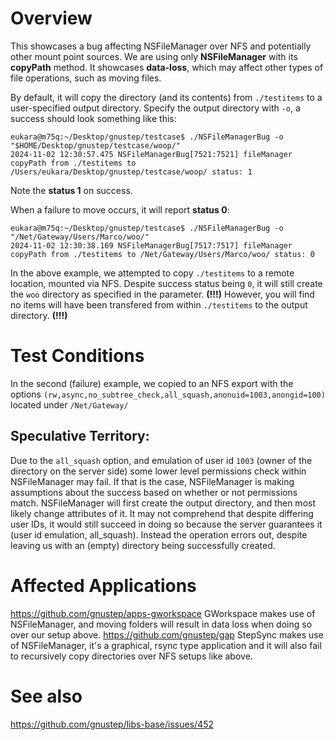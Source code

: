 # Overview
This showcases a bug affecting NSFileManager over NFS and potentially other mount point sources.
We are using only **NSFileManager** with its **copyPath** method.
It showcases **data-loss**, which may affect other types of file operations, such as moving files.

By default, it will copy the directory (and its contents) from `./testitems` to a user-specified output directory.
Specify the output directory with `-o`, a success should look something like this:
```
eukara@m75q:~/Desktop/gnustep/testcase$ ./NSFileManagerBug -o "$HOME/Desktop/gnustep/testcase/woop/"
2024-11-02 12:30:57.475 NSFileManagerBug[7521:7521] fileManager copyPath from ./testitems to /Users/eukara/Desktop/gnustep/testcase/woop/ status: 1
```
Note the **status 1** on success.

When a failure to move occurs, it will report **status 0**:
```
eukara@m75q:~/Desktop/gnustep/testcase$ ./NSFileManagerBug -o "/Net/Gateway/Users/Marco/woo/"
2024-11-02 12:30:38.169 NSFileManagerBug[7517:7517] fileManager copyPath from ./testitems to /Net/Gateway/Users/Marco/woo/ status: 0
```
In the above example, we attempted to copy `./testitems` to a remote location, mounted via NFS.
Despite success status being `0`, it will still create the `woo` directory as specified in the parameter. **(!!!)**
However, you will find no items will have been transfered from within `./testitems` to the output directory. **(!!!)**

# Test Conditions

In the second (failure) example, we copied to an NFS export with the options `(rw,async,no_subtree_check,all_squash,anonuid=1003,anongid=100)` located under `/Net/Gateway/`

## Speculative Territory:

Due to the `all_squash` option, and emulation of user id `1003` (owner of the directory on the server side) some lower level permissions check within NSFileManager may fail.
If that is the case, NSFileManager is making assumptions about the success based on whether or not permissions match.
NSFileManager will first create the output directory, and then most likely change attributes of it. It may not comprehend that despite differing user IDs, it would still succeed in doing so because the server guarantees it (user id emulation, all_squash).
Instead the operation errors out, despite leaving us with an (empty) directory being successfully created.

# Affected Applications
https://github.com/gnustep/apps-gworkspace GWorkspace makes use of NSFileManager, and moving folders will result in data loss when doing so over our setup above.
https://github.com/gnustep/gap StepSync makes use of NSFileManager, it's a graphical, rsync type application and it will also fail to recursively copy directories over NFS setups like above.

# See also
https://github.com/gnustep/libs-base/issues/452
